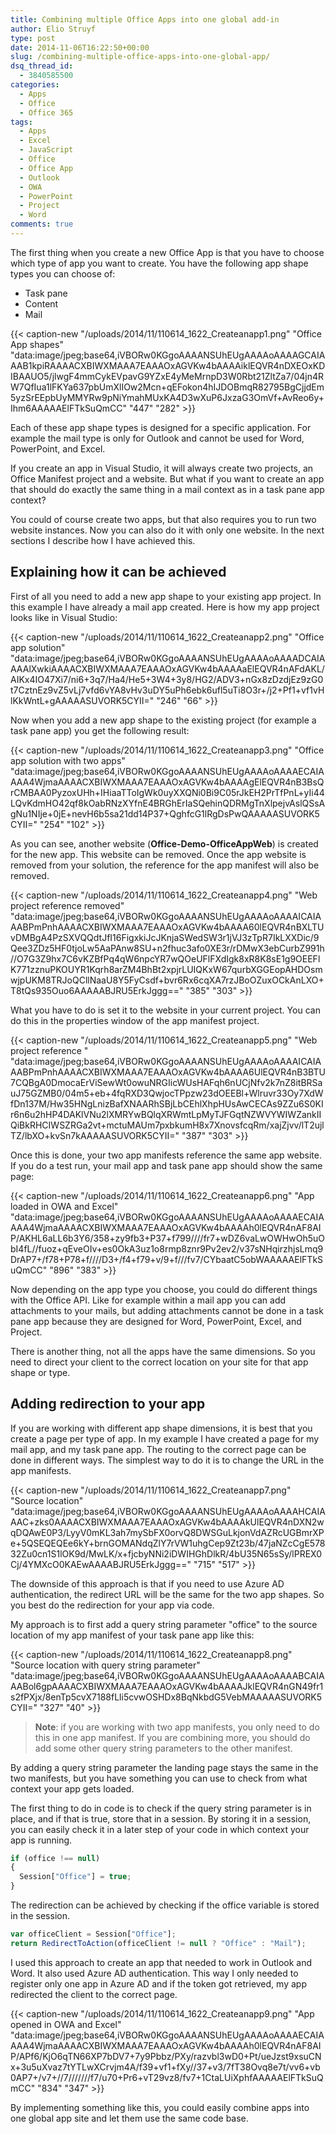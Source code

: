 ```yaml
---
title: Combining multiple Office Apps into one global add-in
author: Elio Struyf
type: post
date: 2014-11-06T16:22:50+00:00
slug: /combining-multiple-office-apps-into-one-global-app/
dsq_thread_id:
  - 3840585500
categories:
  - Apps
  - Office
  - Office 365
tags:
  - Apps
  - Excel
  - JavaScript
  - Office
  - Office App
  - Outlook
  - OWA
  - PowerPoint
  - Project
  - Word
comments: true
---
```


The first thing when you create a new Office App is that you have to choose which type of app you want to create. You have the following app shape types you can choose of:

*   Task pane
*   Content
*   Mail

{{< caption-new "/uploads/2014/11/110614_1622_Createanapp1.png" "Office App shapes"  "data:image/jpeg;base64,iVBORw0KGgoAAAANSUhEUgAAAAoAAAAGCAIAAAB1kpiRAAAACXBIWXMAAA7EAAAOxAGVKw4bAAAAiklEQVR4nDXEOxKDIBAAUO5/jlwgF4mmCykEVpavG9YZxE4yMeMrnpD3W0Rbt21ZltZa7/04jn4RW7QfIua1lFKYa637pbUmXlIOw2Mcn+qEFokon4hIJDOBmqR82795BgCjjdEm5yzSrEEpbUyMMYRw9pNiYmahMUxKA4D3wXuP6JxzaG3OmVf+AvReo6y+Ihm6AAAAAElFTkSuQmCC" "447" "282" >}}

Each of these app shape types is designed for a specific application. For example the mail type is only for Outlook and cannot be used for Word, PowerPoint, and Excel.

If you create an app in Visual Studio, it will always create two projects, an Office Manifest project and a website. But what if you want to create an app that should do exactly the same thing in a mail context as in a task pane app context?

You could of course create two apps, but that also requires you to run two website instances. Now you can also do it with only one website. In the next sections I describe how I have achieved this.

## Explaining how it can be achieved

First of all you need to add a new app shape to your existing app project. In this example I have already a mail app created. Here is how my app project looks like in Visual Studio:

{{< caption-new "/uploads/2014/11/110614_1622_Createanapp2.png" "Office app solution"  "data:image/jpeg;base64,iVBORw0KGgoAAAANSUhEUgAAAAoAAAADCAIAAAAlXwkiAAAACXBIWXMAAA7EAAAOxAGVKw4bAAAAaElEQVR4nAFdAKL/AIKx4IO47Xi7/ni6+3q7/Ha4/He5+3W4+3y8/HG2/ADV3+nGx8zDzdjEz9zG0t7CztnEz9vZ5vLj7vfd6vYA8vHv3uDY5uPh6ebk6ufl5uTi8O3r+/j2+Pf1+vf1vHlKkWntL+gAAAAASUVORK5CYII=" "246" "66" >}}

Now when you add a new app shape to the existing project (for example a task pane app) you get the following result:

{{< caption-new "/uploads/2014/11/110614_1622_Createanapp3.png" "Office app solution with two apps"  "data:image/jpeg;base64,iVBORw0KGgoAAAANSUhEUgAAAAoAAAAECAIAAAA4WjmaAAAACXBIWXMAAA7EAAAOxAGVKw4bAAAAgElEQVR4nB3BsQrCMBAA0PyzoxUHh+IHiaaTToIgWk0uyXXQNi0Bi9C05rJkEH2PrTfPnL+yIi44LQvKdmHO42qf8kOabRNzXYfnE4BRGhErIaSQehinQDRMgTnXlpejvAslQSsAgNu1NIje+0jE+nevH6b5sa21dd14P37+QghfcG1lRgDsPwQAAAAASUVORK5CYII=" "254" "102" >}}

As you can see, another website (**Office-Demo-OfficeAppWeb**) is created for the new app. This website can be removed. Once the app website is removed from your solution, the reference for the app manifest will also be removed.

{{< caption-new "/uploads/2014/11/110614_1622_Createanapp4.png" "Web project reference removed"  "data:image/jpeg;base64,iVBORw0KGgoAAAANSUhEUgAAAAoAAAAICAIAAABPmPnhAAAACXBIWXMAAA7EAAAOxAGVKw4bAAAA60lEQVR4nBXLTUvDMBgA4PzSXVQQdtJfI16FigxkiJcJKnjaSWedSW3r1jVJ3zTpR7IkLXXDic/9Qee3ZDz5HF0tjoLw5AaPAnw8SU+n2fhuc3afo0XE3r/rDMwX3ebCurbZ991h//O7G3Z9hx7C6vKZBfPq4qW6npcYR7wQOeUFlFXdIgk8xR8K8sE1g9OEEFlK771zznuPKOUYR1Kqrh8arZM4BhBt2xpjrLUIQKxW67qurbXGGEopAHDOsmwjpUKM8TRJoQCllNaaU8Y5FyCsdf+bvr6Rx6cqXA7rzJBoOZuxOCkAnLXO+T8tQs935Ouo6AAAAABJRU5ErkJggg==" "385" "303" >}}

What you have to do is set it to the website in your current project. You can do this in the properties window of the app manifest project.

{{< caption-new "/uploads/2014/11/110614_1622_Createanapp5.png" "Web project reference "  "data:image/jpeg;base64,iVBORw0KGgoAAAANSUhEUgAAAAoAAAAICAIAAABPmPnhAAAACXBIWXMAAA7EAAAOxAGVKw4bAAAA6UlEQVR4nB3BTU7CQBgA0DmocaErViSewWt0owuNRGIicWUsHAFqh6nUCjNfv2k7nZ8itBRSauJ75GZMB0/04m5+eb+4fqRXD3QwjocTPpzw23dOEEBl+Wlruvr33Oy7XdWfDn137M/Hw35HNgLnizBafXNAARhSBjLbCEhlXhpHUsAwCECAs9ZZu6S0KIr6n6u2hHP4DAKlVNu2lXMRYwBQlqXRWmtLpMyTJFGqtNZWVYWIWZankIIQiBkRHCIWSZRGa2vt+mctuMAUm7pxbkumH8x7XnovsfcqRm/xajZjvv/lT2ujlTZ/lbXO+kvSn7kAAAAASUVORK5CYII=" "387" "303" >}}

Once this is done, your two app manifests reference the same app website. If you do a test run, your mail app and task pane app should show the same page:

{{< caption-new "/uploads/2014/11/110614_1622_Createanapp6.png" "App loaded in OWA and Excel"  "data:image/jpeg;base64,iVBORw0KGgoAAAANSUhEUgAAAAoAAAAECAIAAAA4WjmaAAAACXBIWXMAAA7EAAAOxAGVKw4bAAAAh0lEQVR4nAF8AIP/AKHL6aLL6b3Y6/358+zy9fb3+P37+f799////fr7+wDZ6vaLwOWHwOh5uObI4fL//fuoz+qEveOIv+es0OkA3uz1o8rmp8znr9Pv2ev2/v37sNHqirzhjsLmq9DrAP7+/f78+P78+f////D3+/f4+f79+v/9+f///fv7/CYbaatC5obWAAAAAElFTkSuQmCC" "896" "383" >}}

Now depending on the app type you choose, you could do different things with the Office API. Like for example within a mail app you can add attachments to your mails, but adding attachments cannot be done in a task pane app because they are designed for Word, PowerPoint, Excel, and Project.

There is another thing, not all the apps have the same dimensions. So you need to direct your client to the correct location on your site for that app shape or type.

## Adding redirection to your app

If you are working with different app shape dimensions, it is best that you create a page per type of app. In my example I have created a page for my mail app, and my task pane app. The routing to the correct page can be done in different ways. The simplest way to do it is to change the URL in the app manifests.

{{< caption-new "/uploads/2014/11/110614_1622_Createanapp7.png" "Source location"  "data:image/jpeg;base64,iVBORw0KGgoAAAANSUhEUgAAAAoAAAAHCAIAAAC+zks0AAAACXBIWXMAAA7EAAAOxAGVKw4bAAAAkUlEQVR4nDXN2wqDQAwE0P3/LyyV0mKL3ah7mySbFX0orvQ8DWSGuLkjonVdAZRcUGBmrXPe+5QSEQEQEe6kY+brnGOMANdqZlY7rVW1uhgCep9Zt23b/47jaNZcCgE57832Zu0cn1S1lOK9d/MwLK/x+fjcbyNNi2iDWIHGhDlkR/4bU35N65sSy/lPREX0Cj/4YMXcO0KAEwAAAABJRU5ErkJggg==" "715" "517" >}}

The downside of this approach is that if you need to use Azure AD authentication, the redirect URL will be the same for the two app shapes. So you best do the redirection for your app via code.

My approach is to first add a query string parameter "office" to the source location of my app manifest of your task pane app like this:

{{< caption-new "/uploads/2014/11/110614_1622_Createanapp8.png" "Source location with query string parameter"  "data:image/jpeg;base64,iVBORw0KGgoAAAANSUhEUgAAAAoAAAABCAIAAABol6gpAAAACXBIWXMAAA7EAAAOxAGVKw4bAAAAJklEQVR4nGN49fr1s2fPXjx/8enTp5cvX7188fLli5cvwOSHDx8BqNkbdG5VebMAAAAASUVORK5CYII=" "327" "40" >}}

> **Note**: if you are working with two app manifests, you only need to do this in one app manifest. If you are combining more, you should do add some other query string parameters to the other manifest.

By adding a query string parameter the landing page stays the same in the two manifests, but you have something you can use to check from what context your app gets loaded.

The first thing to do in code is to check if the query string parameter is in place, and if that is true, store that in a session. By storing it in a session, you can easily check it in a later step of your code in which context your app is running.

```javascript
if (office !== null)
{
  Session["Office"] = true;
}
```

The redirection can be achieved by checking if the office variable is stored in the session.

```javascript
var officeClient = Session["Office"];
return RedirectToAction(officeClient != null ? "Office" : "Mail");
```

I used this approach to create an app that needed to work in Outlook and Word. It also used Azure AD authentication. This way I only needed to register only one app in Azure AD and if the token got retrieved, my app redirected the client to the correct page.

{{< caption-new "/uploads/2014/11/110614_1622_Createanapp9.png" "App opened in OWA and Excel"  "data:image/jpeg;base64,iVBORw0KGgoAAAANSUhEUgAAAAoAAAAECAIAAAA4WjmaAAAACXBIWXMAAA7EAAAOxAGVKw4bAAAAh0lEQVR4nAF8AIP/APf6/KjO6qTN66XP7bDV7+7y9Pbbz/PXy/razvbl3wD0+Pt/ueJzst9xsuCNx+3u5uXvaz7tYTLwXCrvjm4A/f39+vf1+fXy//37+v3/7fT38Ovq8e7t/vv6+vb0AP7+/v7+//7///////f7/u70+Pr6+vT29vz8/fv7+1CtaLUiXphfAAAAAElFTkSuQmCC" "834" "347" >}}

By implementing something like this, you could easily combine apps into one global app site and let them use the same code base.